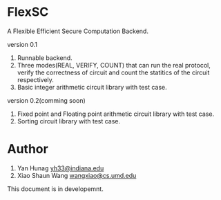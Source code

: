 FlexSC
======

A Flexible Efficient Secure Computation Backend.

version 0.1
1. Runnable backend.
2. Three modes(REAL, VERIFY, COUNT) that can run the real protocol, verify the correctness of circuit and count the statitics 
of the circuit respectively.
3. Basic integer arithmetic circuit library with test case.

version 0.2(comming soon)
1. Fixed point and Floating point arithmetic circuit library with test case.
2. Sorting circuit library with test case. 
 
# Author
1. Yan Hunag <yh33@indiana.edu>
2. Xiao Shaun Wang <wangxiao@cs.umd.edu>

This document is in developemnt.
